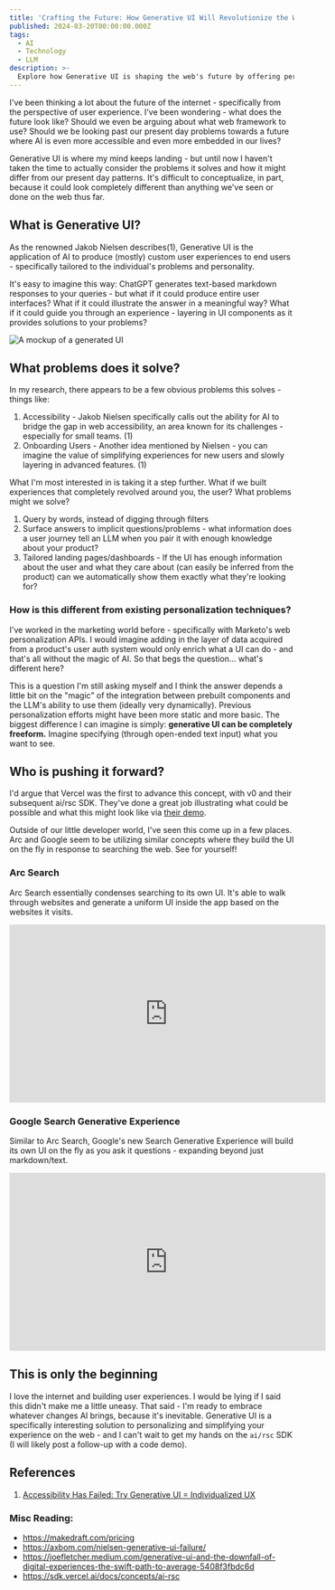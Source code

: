 ```yaml
---
title: 'Crafting the Future: How Generative UI Will Revolutionize the Web'
published: 2024-03-20T00:00:00.000Z
tags:
  - AI
  - Technology
  - LLM
description: >-
  Explore how Generative UI is shaping the web's future by offering personalized, AI-driven user experiences that revolutionize accessibility and user onboarding.
---
```

I've been thinking a lot about the future of the internet - specifically from the perspective of user experience. I've been wondering - what does the future look like? Should we even be arguing about what web framework to use? Should we be looking past our present day problems towards a future where AI is even more accessible and even more embedded in our lives?

Generative UI is where my mind keeps landing - but until now I haven't taken the time to actually consider the problems it solves and how it might differ from our present day patterns. It's difficult to conceptualize, in part, because it could look completely different than anything we've seen or done on the web thus far.

## What is Generative UI?
As the renowned Jakob Nielsen describes(1), Generative UI is the application of AI to produce (mostly) custom user experiences to end users - specifically tailored to the individual's problems and personality.

It's easy to imagine this way: ChatGPT generates text-based markdown responses to your queries - but what if it could produce entire user interfaces? What if it could illustrate the answer in a meaningful way? What if it could guide you through an experience - layering in UI components as it provides solutions to your problems?

![A mockup of a generated UI](/images/Generative_UI_Example.png)

## What problems does it solve?
In my research, there appears to be a few obvious problems this solves - things like:
1. Accessibility - Jakob Nielsen specifically calls out the ability for AI to bridge the gap in web accessibility, an area known for its challenges - especially for small teams. (1)
2. Onboarding Users - Another idea mentioned by Nielsen - you can imagine the value of simplifying experiences for new users and slowly layering in advanced features. (1)

What I'm most interested in is taking it a step further. What if we built experiences that completely revolved around you, the user? What problems might we solve?
1. Query by words, instead of digging through filters
2. Surface answers to implicit questions/problems - what information does a user journey tell an LLM when you pair it with enough knowledge about your product?
3. Tailored landing pages/dashboards - If the UI has enough information about the user and what they care about (can easily be inferred from the product) can we automatically show them exactly what they're looking for?

### How is this different from existing personalization techniques?
I've worked in the marketing world before - specifically with Marketo's web personalization APIs. I would imagine adding in the layer of data acquired from a product's user auth system would only enrich what a UI can do - and that's all without the magic of AI. So that begs the question... what's different here?

This is a question I'm still asking myself and I think the answer depends a little bit on the "magic" of the integration between prebuilt components and the LLM's ability to use them (ideally very dynamically). Previous personalization efforts might have been more static and more basic. The biggest difference I can imagine is simply: **generative UI can be completely freeform.** Imagine specifying (through open-ended text input) what you want to see.

## Who is pushing it forward?
I'd argue that Vercel was the first to advance this concept, with v0 and their subsequent ai/rsc SDK. They've done a great job illustrating what could be possible and what this might look like via [their demo](https://sdk.vercel.ai/demo).

Outside of our little developer world, I've seen this come up in a few places. Arc and Google seem to be utilizing similar concepts where they build the UI on the fly in response to searching the web. See for yourself!

### Arc Search
Arc Search essentially condenses searching to its own UI. It's able to walk through websites and generate a uniform UI inside the app based on the websites it visits.

<iframe width="560" height="315" src="https://www.youtube.com/embed/WIeJF3kL5ng?si=yFGGJt0UyJaKVtfX" title="YouTube video player" frameborder="0" allow="accelerometer; autoplay; clipboard-write; encrypted-media; gyroscope; picture-in-picture; web-share" allowfullscreen></iframe>

### Google Search Generative Experience
Similar to Arc Search, Google's new Search Generative Experience will build its own UI on the fly as you ask it questions - expanding beyond just markdown/text.

<iframe width="560" height="315" src="https://www.youtube.com/embed/dVsiusLQy5Q?si=J0_o4vTYOKaxpn0v" title="YouTube video player" frameborder="0" allow="accelerometer; autoplay; clipboard-write; encrypted-media; gyroscope; picture-in-picture; web-share" allowfullscreen></iframe>

## This is only the beginning
I love the internet and building user experiences. I would be lying if I said this didn't make me a little uneasy. That said - I'm ready to embrace whatever changes AI brings, because it's inevitable. Generative UI is a specifically interesting solution to personalizing and simplifying your experience on the web - and I can't wait to get my hands on the `ai/rsc` SDK (I will likely post a follow-up with a code demo).

## References
1. [Accessibility Has Failed: Try Generative UI = Individualized UX](https://jakobnielsenphd.substack.com/p/accessibility-generative-ui)

### Misc Reading:
- https://makedraft.com/pricing
- https://axbom.com/nielsen-generative-ui-failure/
- https://joefletcher.medium.com/generative-ui-and-the-downfall-of-digital-experiences-the-swift-path-to-average-5408f3fbdc6d
- https://sdk.vercel.ai/docs/concepts/ai-rsc

